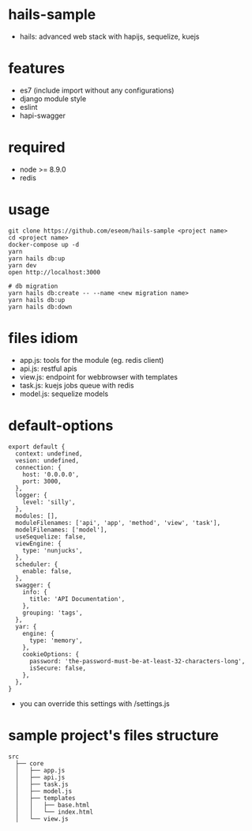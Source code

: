 # hails-sample
- hails: advanced web stack with hapijs, sequelize, kuejs

# features
- es7 (include import without any configurations)
- django module style
- eslint
- hapi-swagger

# required
- node >= 8.9.0
- redis

# usage
```
git clone https://github.com/eseom/hails-sample <project name>
cd <project name>
docker-compose up -d
yarn
yarn hails db:up
yarn dev
open http://localhost:3000

# db migration
yarn hails db:create -- --name <new migration name>
yarn hails db:up
yarn hails db:down
```

# files idiom
- app.js: tools for the module (eg. redis client)
- api.js: restful apis
- view.js: endpoint for webbrowser with templates
- task.js: kuejs jobs queue with redis
- model.js: sequelize models

# default-options
```
export default {
  context: undefined,
  vesion: undefined,
  connection: {
    host: '0.0.0.0',
    port: 3000,
  },
  logger: {
    level: 'silly',
  },
  modules: [],
  moduleFilenames: ['api', 'app', 'method', 'view', 'task'],
  modelFilenames: ['model'],
  useSequelize: false,
  viewEngine: {
    type: 'nunjucks',
  },
  scheduler: {
    enable: false,
  },
  swagger: {
    info: {
      title: 'API Documentation',
    },
    grouping: 'tags',
  },
  yar: {
    engine: {
      type: 'memory',
    },
    cookieOptions: {
      password: 'the-password-must-be-at-least-32-characters-long',
      isSecure: false,
    },
  },
}
```

- you can override this settings with /settings.js

# sample project's files structure
```
src
  ├── core
  │   ├── app.js
  │   ├── api.js
  │   ├── task.js
  │   ├── model.js
  │   ├── templates
  │   │   ├── base.html
  │   │   └── index.html
  │   └── view.js
```